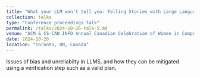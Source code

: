 ```yaml
---
title: "What your LLM won’t tell you: Telling Stories with Large Language Models and Automated Planning"
collection: talks
type: "Conference proceedings talk"
permalink: /talks/2024-10-26-talk-5.md
venue: "ACM & CS-CAN INFO Annual Canadian Celebration of Women in Computing Conference (CAN-CWIC)"
date: 2024-10-26
location: "Toronto, ON, Canada"
---
```


Issues of bias and unreliabilty in LLMS, and how they can be mitigated using a verification step such as a valid plan.